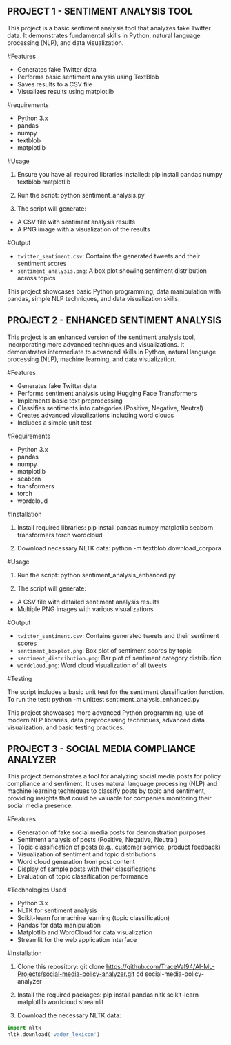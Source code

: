 ## PROJECT 1 - SENTIMENT ANALYSIS TOOL ##

This project is a basic sentiment analysis tool that analyzes fake Twitter data. It demonstrates fundamental skills in Python, natural language processing (NLP), and data visualization.

#Features

- Generates fake Twitter data
- Performs basic sentiment analysis using TextBlob
- Saves results to a CSV file
- Visualizes results using matplotlib

#requirements

- Python 3.x
- pandas
- numpy
- textblob
- matplotlib

#Usage

1. Ensure you have all required libraries installed:
   pip install pandas numpy textblob matplotlib
   
2. Run the script:
   python sentiment_analysis.py

3. The script will generate:
- A CSV file with sentiment analysis results
- A PNG image with a visualization of the results

#Output

- `twitter_sentiment.csv`: Contains the generated tweets and their sentiment scores
- `sentiment_analysis.png`: A box plot showing sentiment distribution across topics

This project showcases basic Python programming, data manipulation with pandas, simple NLP techniques, and data visualization skills.




## PROJECT 2 - ENHANCED SENTIMENT ANALYSIS 


This project is an enhanced version of the sentiment analysis tool, incorporating more advanced techniques and visualizations. It demonstrates intermediate to advanced skills in Python, natural language processing (NLP), machine learning, and data visualization.

#Features

- Generates fake Twitter data
- Performs sentiment analysis using Hugging Face Transformers
- Implements basic text preprocessing
- Classifies sentiments into categories (Positive, Negative, Neutral)
- Creates advanced visualizations including word clouds
- Includes a simple unit test

#Requirements

- Python 3.x
- pandas
- numpy
- matplotlib
- seaborn
- transformers
- torch
- wordcloud

#Installation

1. Install required libraries:
   pip install pandas numpy matplotlib seaborn transformers torch wordcloud
   
2. Download necessary NLTK data:
  python -m textblob.download_corpora

#Usage

1. Run the script:
python sentiment_analysis_enhanced.py

2. The script will generate:
- A CSV file with detailed sentiment analysis results
- Multiple PNG images with various visualizations

#Output

- `twitter_sentiment.csv`: Contains generated tweets and their sentiment scores
- `sentiment_boxplot.png`: Box plot of sentiment scores by topic
- `sentiment_distribution.png`: Bar plot of sentiment category distribution
- `wordcloud.png`: Word cloud visualization of all tweets

#Testing

The script includes a basic unit test for the sentiment classification function. To run the test:
python -m unittest sentiment_analysis_enhanced.py

This project showcases more advanced Python programming, use of modern NLP libraries, data preprocessing techniques, advanced data visualization, and basic testing practices.

## PROJECT 3 - SOCIAL MEDIA COMPLIANCE ANALYZER

This project demonstrates a tool for analyzing social media posts for policy compliance and sentiment. It uses natural language processing (NLP) and machine learning techniques to classify posts by topic and sentiment, providing insights that could be valuable for companies monitoring their social media presence.

#Features

- Generation of fake social media posts for demonstration purposes
- Sentiment analysis of posts (Positive, Negative, Neutral)
- Topic classification of posts (e.g., customer service, product feedback)
- Visualization of sentiment and topic distributions
- Word cloud generation from post content
- Display of sample posts with their classifications
- Evaluation of topic classification performance

#Technologies Used

- Python 3.x
- NLTK for sentiment analysis
- Scikit-learn for machine learning (topic classification)
- Pandas for data manipulation
- Matplotlib and WordCloud for data visualization
- Streamlit for the web application interface

#Installation

1. Clone this repository:
   git clone https://github.com/TraceVal94/AI-ML-Projects/social-media-policy-analyzer.git
cd social-media-policy-analyzer

2. Install the required packages:
   pip install pandas nltk scikit-learn matplotlib wordcloud streamlit

3. Download the necessary NLTK data:
```python
import nltk
nltk.download('vader_lexicon')

